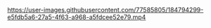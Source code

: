 
https://user-images.githubusercontent.com/77585805/184794299-e5fdb5a6-27a5-4f63-a968-a5fdcee52e79.mp4

